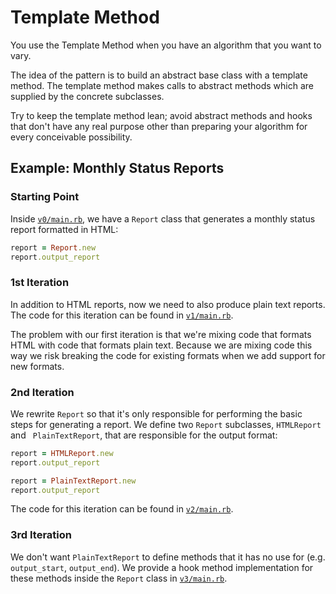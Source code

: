 # Template Method

You use the Template Method when you have an algorithm that you want to vary.

The idea of the pattern is to build an abstract base class with a template method. The template method makes calls to abstract methods which are supplied by the concrete subclasses.

Try to keep the template method lean; avoid abstract methods and hooks that don't have any real purpose other than preparing your algorithm for every conceivable possibility.

## Example: Monthly Status Reports

### Starting Point

Inside [`v0/main.rb`](v0/main.rb), we have a `Report` class that generates a monthly status report formatted in HTML:

```ruby
report = Report.new
report.output_report
```

### 1st Iteration

In addition to HTML reports, now we need to also produce plain text reports. The code for this iteration can be found in [`v1/main.rb`](v1/main.rb).

The problem with our first iteration is that we're mixing code that formats HTML with code that formats plain text. Because we are mixing code this way we risk breaking the code for existing formats when we add support for new formats.

### 2nd Iteration

We rewrite `Report` so that it's only responsible for performing the basic steps for generating a report. We define two `Report` subclasses, `HTMLReport` and ` PlainTextReport`, that are responsible for the output format:

```ruby
report = HTMLReport.new
report.output_report

report = PlainTextReport.new
report.output_report
```

The code for this iteration can be found in [`v2/main.rb`](v2/main.rb).

### 3rd Iteration

We don't want `PlainTextReport` to define methods that it has no use for (e.g. `output_start`, `output_end`). We provide a hook method implementation for these methods inside the `Report` class in [`v3/main.rb`](v3/main.rb).

